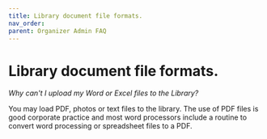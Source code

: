 ```yaml
---
title: Library document file formats.
nav_order: 
parent: Organizer Admin FAQ
---
```


# Library document file formats.

*Why can't I upload my Word or Excel files to the Library?*

You may load PDF, photos or text files to the library.  The use of PDF files is good corporate practice and most word processors include a routine to convert word processing or spreadsheet files to a PDF. 